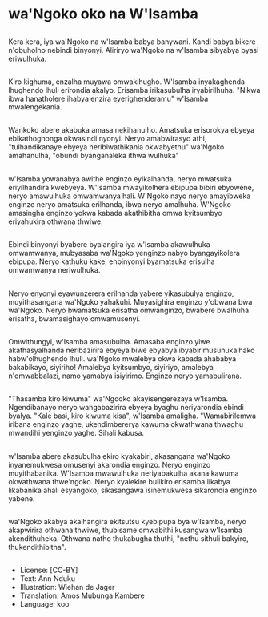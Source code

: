 # wa'Ngoko oko na W'Isamba

##
Kera kera, iya wa'Ngoko na w'Isamba babya banywani. Kandi babya bikere n'obuholho nebindi binyonyi. Aliriryo wa'Ngoko na w'Isamba sibyabya byasi eriwulhuka.

##
Kiro kighuma, enzalha muyawa omwakihugho. W'Isamba inyakaghenda lhughendo lhuli erirondia akalyo. Erisamba irikasubulha iryabirilhuha. "Nikwa ibwa hanatholere ihabya enzira eyerighenderamu" w'Isamba mwalengekania.

##
Wankoko abere akabuka amasa nekihanulho. Amatsuka erisorokya ebyeya ebikathoghonga okwasindi nyonyi. Neryo amabwirasyo athi, "tulhandikanaye ebyeya neribiwathikania okwabyethu" wa'Ngoko amahanulha, "obundi byanganaleka ithwa wulhuka"

##
w'Isamba yowanabya awithe enginzo eyikalhanda, neryo mwatsuka eriyilhandira kwebyeya. W'Isamba mwayikolhera ebipupa bibiri ebyowene, neryo amawulhuka omwamwanya hali. W'Ngoko nayo neryo amayibweka enginzo neryo amatsuka erilhanda, ibwa neryo amalhuha. W'Ngoko amasingha enginzo yokwa kabada akathibitha omwa kyitsumbyo eriyahukira othwana thwiwe.

##
Ebindi binyonyi byabere byalangira iya w'Isamba akawulhuka omwamwanya, mubyasaba wa'Ngoko yenginzo nabyo byangayikolera ebipupa. Neryo kathuku kake, enbinyonyi byamatsuka erisulha omwamwanya neriwulhuka.

##
Neryo enyonyi eyawunzerera erilhanda yabere yikasubulya enginzo, muyithasangana wa'Ngoko yahakuhi. Muyasighira enginzo y'obwana bwa wa'Ngoko. Neryo bwamatsuka erisatha omwanginzo, bwabere bwalhuha erisatha, bwamasighayo omwamusenyi.

##
Omwithungyi, w'Isamba amasubulha. Amasaba enginzo yiwe akathasyalhanda neribazirira ebyeya biwe ebyabya ibyabirimusunukalhako habw'olhughendo lhuli. wa'Ngoko mwalebya okwa kabada ahababya bakabikayo, siyiriho! Amalebya kyitsumbyo, siyiriyo, amalebya n'omwabbalazi, namo yamabya isiyirimo. Enginzo neryo yamabulirana.

##
"Thasamba kiro kiwuma" wa'Ngooko akayisengerezaya w'Isamba. Ngendibanayo neryo wangabazirira ebyeya byaghu neriyarondia ebindi byalya. "Kale basi, kiro kiwuma kisa", w'Isamba amaligha. "Wamabirilemwa iribana enginzo yaghe, ukendimbererya kawuma okwathwana thwaghu mwandihi yenginzo yaghe. Sihali kabusa.

##
w'Isamba abere akasubulha ekiro kyakabiri, akasangana wa'Ngoko inyanemukwesa omusenyi akarondia enginzo. Neryo enginzo muyithabanika. W'Isamba mwawulhuka neriyabakulha akana kawuma okwathwana thwe'ngoko. Neryo kyalekire bulikiro erisamba likabya likabanika ahali esyangoko, sikasangawa isinemukwesa sikarondia enginzo yabene.

##
wa'Ngoko akabya akalhangira ekitsutsu kyebipupa bya w'Isamba, neryo akapwirira othwana thwiwe, thubisame omwabithi kusangwa w'Isamba akendithuheka. Othwana natho thukabugha thuthi, "nethu sithuli bakyiro, thukendithibitha".

##
* License: [CC-BY]
* Text: Ann Nduku
* Illustration: Wiehan de Jager
* Translation: Amos Mubunga Kambere
* Language: koo
